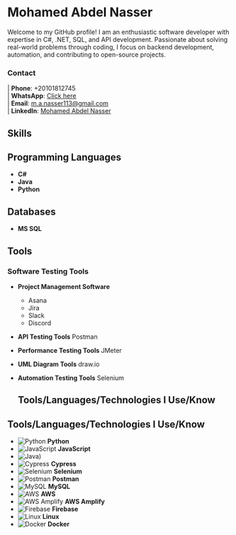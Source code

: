 # Mohamed Abdel Nasser

Welcome to my GitHub profile! I am an enthusiastic software developer with expertise in C#, .NET, SQL, and API development. Passionate about solving real-world problems through coding, I focus on backend development, automation, and contributing to open-source projects.



### Contact 
| **Phone**: +20101812745  
| **WhatsApp**: [Click here](http://wa.me/+201018127745)  
| **Email**: [m.a.nasser113@gmail.com](mailto:m.a.nasser113@gmail.com)  
| **LinkedIn**: [Mohamed Abdel Nasser](https://www.linkedin.com/in/mohamed-abdel-nasser-75014019a/)  



## Skills

## Programming Languages
- **C#**
- **Java**
- **Python**

## Databases
- **MS SQL**

## Tools
### Software Testing Tools

- **Project Management Software**
    -  Asana
    - Jira
    - Slack
    - Discord

- **API Testing Tools**
       Postman

- **Performance Testing Tools**
      JMeter

- **UML Diagram Tools**
       draw.io

- **Automation Testing Tools**
      Selenium


  ## Tools/Languages/Technologies I Use/Know

## Tools/Languages/Technologies I Use/Know

- ![Python](https://your-image-link.com/python-logo.png) **Python**
- ![JavaScript](https://your-image-link.com/javascript-logo.png) **JavaScript**
- ![Java](https://www.google.com/url?sa=i&url=https%3A%2F%2Fbrandslogos.com%2Fj%2Fjava-logo-1%2F&psig=AOvVaw1yZl9wo0XQUV--MCp_ZCwN&ust=1731440474414000&source=images&cd=vfe&opi=89978449&ved=2ahUKEwis-tfEhNWJAxWQQEEAHWgHAoUQjRx6BAgAEBk))
- ![Cypress](https://your-image-link.com/cypress-logo.png) **Cypress**
- ![Selenium](https://your-image-link.com/selenium-logo.png) **Selenium**
- ![Postman](https://your-image-link.com/postman-logo.png) **Postman**
- ![MySQL](https://your-image-link.com/mysql-logo.png) **MySQL**
- ![AWS](https://your-image-link.com/aws-logo.png) **AWS**
- ![AWS Amplify](https://your-image-link.com/aws-amplify-logo.png) **AWS Amplify**
- ![Firebase](https://your-image-link.com/firebase-logo.png) **Firebase**
- ![Linux](https://your-image-link.com/linux-logo.png) **Linux**
- ![Docker](https://your-image-link.com/docker-logo.png) **Docker**

